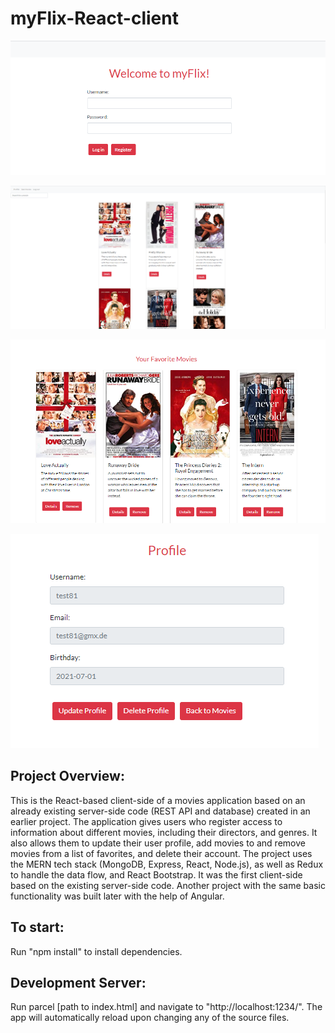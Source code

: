 # myFlix-React-client

![welcome-view](img/welcome.png)

![main-view](img/react_client_screenshot.png)

![favorite-movies-view](img/favorite_movies.png)

![profile.view](img/profile.png)

## Project Overview:

This is the React-based client-side of a movies application based on an already existing server-side code (REST API and database) created in an earlier project. The application gives users who register access to information about different movies, including their directors, and genres. It also allows them to update their user profile, add movies to and remove movies from a list of favorites, and delete their account.
The project uses the MERN tech stack (MongoDB, Express, React, Node.js), as well as Redux to handle the data flow, and React Bootstrap. It was the first client-side based on the existing server-side code. Another project with the same basic functionality was built later with the help of Angular.

## To start:

Run "npm install" to install dependencies.

## Development Server:

Run parcel [path to index.html] and navigate to "http://localhost:1234/". The app will automatically reload upon changing any of the source files.